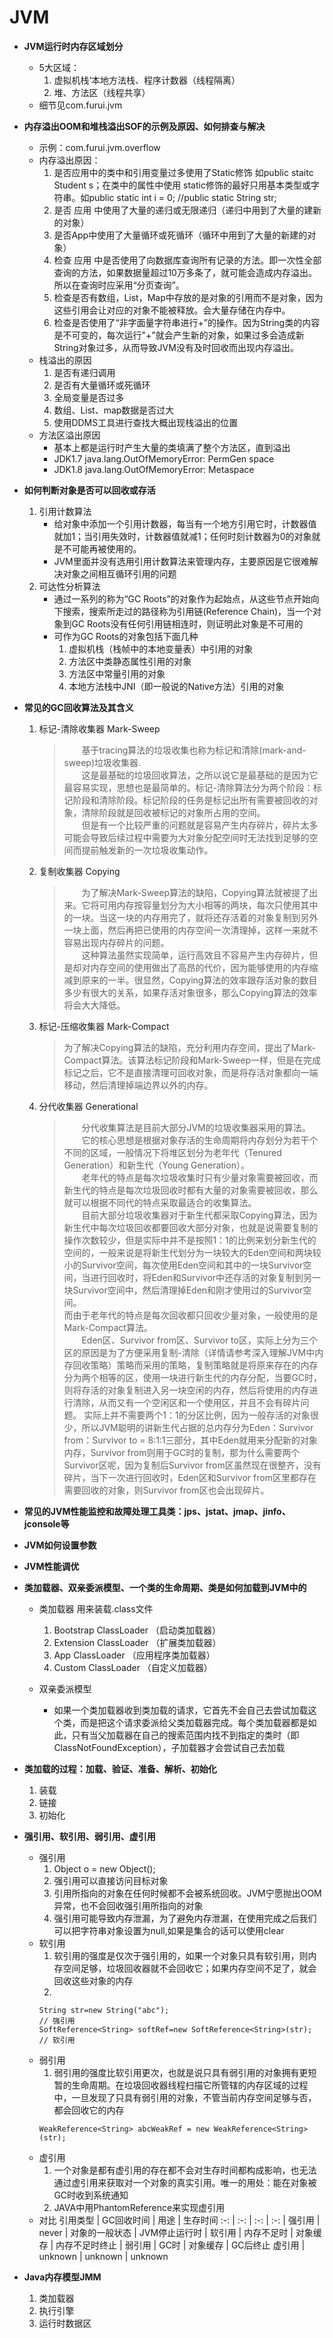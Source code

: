 # JVM
* **JVM运行时内存区域划分**
   * 5大区域：
      1. 虚拟机栈‘本地方法栈、程序计数器（线程隔离）
      2. 堆、方法区（线程共享）
   * 细节见com.furui.jvm
   
* **内存溢出OOM和堆栈溢出SOF的示例及原因、如何排查与解决**
   * 示例：com.furui.jvm.overflow
   * 内存溢出原因：
      1. 是否应用中的类中和引用变量过多使用了Static修饰 如public staitc Student s；在类中的属性中使用 static修饰的最好只用基本类型或字符串。如public static int i = 0; //public static String str;
      2. 是否 应用 中使用了大量的递归或无限递归（递归中用到了大量的建新的对象）
      3. 是否App中使用了大量循环或死循环（循环中用到了大量的新建的对象）
      4. 检查 应用 中是否使用了向数据库查询所有记录的方法。即一次性全部查询的方法，如果数据量超过10万多条了，就可能会造成内存溢出。所以在查询时应采用“分页查询”。
      5. 检查是否有数组，List，Map中存放的是对象的引用而不是对象，因为这些引用会让对应的对象不能被释放。会大量存储在内存中。
      6. 检查是否使用了“非字面量字符串进行+”的操作。因为String类的内容是不可变的，每次运行"+"就会产生新的对象，如果过多会造成新String对象过多，从而导致JVM没有及时回收而出现内存溢出。
   * 栈溢出的原因
      1. 是否有递归调用
      2. 是否有大量循环或死循环
      3. 全局变量是否过多
      4. 数组、List、map数据是否过大
      5. 使用DDMS工具进行查找大概出现栈溢出的位置
   * 方法区溢出原因
      * 基本上都是运行时产生大量的类填满了整个方法区，直到溢出
      * JDK1.7 java.lang.OutOfMemoryError: PermGen space
      * JDK1.8 java.lang.OutOfMemoryError: Metaspace
      
* **如何判断对象是否可以回收或存活**
   1. 引用计数算法
      * 给对象中添加一个引用计数器，每当有一个地方引用它时，计数器值就加1；当引用失效时，计数器值就减1；任何时刻计数器为0的对象就是不可能再被使用的。
      * JVM里面并没有选用引用计数算法来管理内存，主要原因是它很难解决对象之间相互循环引用的问题
   2. 可达性分析算法
      * 通过一系列的称为“GC Roots”的对象作为起始点，从这些节点开始向下搜索，搜索所走过的路径称为引用链(Reference Chain)，当一个对象到GC Roots没有任何引用链相连时，则证明此对象是不可用的
      * 可作为GC Roots的对象包括下面几种
         1. 虚拟机栈（栈帧中的本地变量表）中引用的对象
         2. 方法区中类静态属性引用的对象
         3. 方法区中常量引用的对象
         4. 本地方法栈中JNI（即一般说的Native方法）引用的对象
         
* **常见的GC回收算法及其含义**
  1. 标记-清除收集器 Mark-Sweep
     >    　　基于tracing算法的垃圾收集也称为标记和清除(mark-and-sweep)垃圾收集器.  
          　　这是最基础的垃圾回收算法，之所以说它是最基础的是因为它最容易实现，思想也是最简单的。标记-清除算法分为两个阶段：标记阶段和清除阶段。标记阶段的任务是标记出所有需要被回收的对象，清除阶段就是回收被标记的对象所占用的空间。  
          　　但是有一个比较严重的问题就是容易产生内存碎片，碎片太多可能会导致后续过程中需要为大对象分配空间时无法找到足够的空间而提前触发新的一次垃圾收集动作。
  2. 复制收集器 Copying　　
      >   　　为了解决Mark-Sweep算法的缺陷，Copying算法就被提了出来。它将可用内存按容量划分为大小相等的两块，每次只使用其中的一块。当这一块的内存用完了，就将还存活着的对象复制到另外一块上面，然后再把已使用的内存空间一次清理掉，这样一来就不容易出现内存碎片的问题。  
          　　这种算法虽然实现简单，运行高效且不容易产生内存碎片，但是却对内存空间的使用做出了高昂的代价，因为能够使用的内存缩减到原来的一半。很显然，Copying算法的效率跟存活对象的数目多少有很大的关系，如果存活对象很多，那么Copying算法的效率将会大大降低。
  3. 标记-压缩收集器 Mark-Compact
      >   为了解决Copying算法的缺陷，充分利用内存空间，提出了Mark-Compact算法。该算法标记阶段和Mark-Sweep一样，但是在完成标记之后，它不是直接清理可回收对象，而是将存活对象都向一端移动，然后清理掉端边界以外的内存。  
  4. 分代收集器 Generational
      >   　　分代收集算法是目前大部分JVM的垃圾收集器采用的算法。  
          　　它的核心思想是根据对象存活的生命周期将内存划分为若干个不同的区域，一般情况下将堆区划分为老年代（Tenured Generation）和新生代（Young Generation）。  
          　　老年代的特点是每次垃圾收集时只有少量对象需要被回收，而新生代的特点是每次垃圾回收时都有大量的对象需要被回收，那么就可以根据不同代的特点采取最适合的收集算法。  
          　　目前大部分垃圾收集器对于新生代都采取Copying算法，因为新生代中每次垃圾回收都要回收大部分对象，也就是说需要复制的操作次数较少，但是实际中并不是按照1：1的比例来划分新生代的空间的，一般来说是将新生代划分为一块较大的Eden空间和两块较小的Survivor空间，每次使用Eden空间和其中的一块Survivor空间，当进行回收时，将Eden和Survivor中还存活的对象复制到另一块Survivor空间中，然后清理掉Eden和刚才使用过的Survivor空间。  
          而由于老年代的特点是每次回收都只回收少量对象，一般使用的是Mark-Compact算法。  
          　　Eden区、Survivor from区、Survivor to区，实际上分为三个区的原因是为了方便采用复制-清除（详情请参考深入理解JVM中内存回收策略）策略而采用的策略，复制策略就是将原来存在的内存分为两个相等的区，使用一块进行新生代的内存分配，当要GC时，则将存活的对象复制进入另一块空闲的内存，然后将使用的内存进行清除，从而又有一个空闲区和一个使用区，并且不会有碎片问题。
          实际上并不需要两个1：1的分区比例，因为一般存活的对象很少，所以JVM聪明的讲新生代占据的总内存分为Eden：Survivor from：Survivor to = 8:1:1三部分，其中Eden就用来分配新的对象内存，Survivor from则用于GC时的复制，那为什么需要两个Survivor区呢，因为复制后Survivor from区虽然现在很整齐，没有碎片，当下一次进行回收时，Eden区和Survivor from区里都存在需要回收的对象，则Survivor from区也会出现碎片。
          
* **常见的JVM性能监控和故障处理工具类：jps、jstat、jmap、jinfo、jconsole等**

* **JVM如何设置参数**
* **JVM性能调优**
* **类加载器、双亲委派模型、一个类的生命周期、类是如何加载到JVM中的**
   * 类加载器 用来装载.class文件
      1. Bootstrap ClassLoader （启动类加载器）
      2. Extension ClassLoader （扩展类加载器）
      3. App ClassLoader （应用程序类加载器）
      4. Custom ClassLoader  （自定义加载器）
      
   * 双亲委派模型
      * 如果一个类加载器收到类加载的请求，它首先不会自己去尝试加载这个类，而是把这个请求委派给父类加载器完成。每个类加载器都是如此，只有当父加载器在自己的搜索范围内找不到指定的类时（即ClassNotFoundException），子加载器才会尝试自己去加载
* **类加载的过程：加载、验证、准备、解析、初始化**
   1. 装载
   2. 链接
   3. 初始化
   
* **强引用、软引用、弱引用、虚引用**
   * 强引用
      1. Object o = new Object();
      2. 强引用可以直接访问目标对象
      3. 引用所指向的对象在任何时候都不会被系统回收。JVM宁愿抛出OOM异常，也不会回收强引用所指向的对象
      4. 强引用可能导致内存泄漏，为了避免内存泄漏，在使用完成之后我们可以把字符串对象设置为null,如果是集合的话可以使用clear
   * 软引用
      1. 软引用的强度是仅次于强引用的，如果一个对象只具有软引用，则内存空间足够，垃圾回收器就不会回收它；如果内存空间不足了，就会回收这些对象的内存
      2.
       ```
       String str=new String("abc");                                     // 强引用  
       SoftReference<String> softRef=new SoftReference<String>(str);     // 软引用
       ```
   * 弱引用
      1. 弱引用的强度比软引用更次，也就是说只具有弱引用的对象拥有更短暂的生命周期。在垃圾回收器线程扫描它所管辖的内存区域的过程中，一旦发现了只具有弱引用的对象，不管当前内存空间足够与否，都会回收它的内存
      ```
      WeakReference<String> abcWeakRef = new WeakReference<String>(str);  
      ```
   * 虚引用
      1. 一个对象是都有虚引用的存在都不会对生存时间都构成影响，也无法通过虚引用来获取对一个对象的真实引用。唯一的用处：能在对象被GC时收到系统通知
      2. JAVA中用PhantomReference来实现虚引用
   * 对比
      引用类型 | GC回收时间 | 用途 | 生存时间 
      :-: | :-: | :-: | :-: | 
      强引用 | never | 对象的一般状态 | JVM停止运行时 | 
      软引用 | 内存不足时 | 对象缓存 |  内存不足时终止 | 
      弱引用 | GC时 | 对象缓存 | GC后终止
      虚引用 | unknown | unknown | unknown
      
* **Java内存模型JMM**
   1. 类加载器
   2. 执行引擎
   3. 运行时数据区
